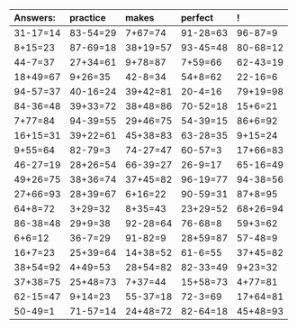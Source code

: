 | Answers: | practice | makes | perfect | ! |
| :--- | :--- | :--- | :--- | :--- |
| 31-17=14 | 83-54=29 | 7+67=74 | 91-28=63 | 96-87=9 | 
| 8+15=23 | 87-69=18 | 38+19=57 | 93-45=48 | 80-68=12 | 
| 44-7=37 | 27+34=61 | 9+78=87 | 7+59=66 | 62-43=19 | 
| 18+49=67 | 9+26=35 | 42-8=34 | 54+8=62 | 22-16=6 | 
| 94-57=37 | 40-16=24 | 39+42=81 | 20-4=16 | 79+19=98 | 
| 84-36=48 | 39+33=72 | 38+48=86 | 70-52=18 | 15+6=21 | 
| 7+77=84 | 94-39=55 | 29+46=75 | 54-39=15 | 86+6=92 | 
| 16+15=31 | 39+22=61 | 45+38=83 | 63-28=35 | 9+15=24 | 
| 9+55=64 | 82-79=3 | 74-27=47 | 60-57=3 | 17+66=83 | 
| 46-27=19 | 28+26=54 | 66-39=27 | 26-9=17 | 65-16=49 | 
| 49+26=75 | 38+36=74 | 37+45=82 | 96-19=77 | 94-38=56 | 
| 27+66=93 | 28+39=67 | 6+16=22 | 90-59=31 | 87+8=95 | 
| 64+8=72 | 3+29=32 | 8+35=43 | 23+29=52 | 68+26=94 | 
| 86-38=48 | 29+9=38 | 92-28=64 | 76-68=8 | 59+3=62 | 
| 6+6=12 | 36-7=29 | 91-82=9 | 28+59=87 | 57-48=9 | 
| 16+7=23 | 25+39=64 | 14+38=52 | 61-6=55 | 37+45=82 | 
| 38+54=92 | 4+49=53 | 28+54=82 | 82-33=49 | 9+23=32 | 
| 37+38=75 | 25+48=73 | 7+37=44 | 15+58=73 | 4+77=81 | 
| 62-15=47 | 9+14=23 | 55-37=18 | 72-3=69 | 17+64=81 | 
| 50-49=1 | 71-57=14 | 24+48=72 | 82-64=18 | 45+48=93 | 
